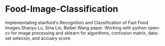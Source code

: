 # Food-Image-Classification

Implementating stanford's Recognition and Classification of Fast Food Images.Shaoyu Lu, Sina Lin, Beibei Wang paper. 
Working with python open-cv for image processing and sklearn for algorithms, confusion matrix, data-set selecion, and accuary score.
